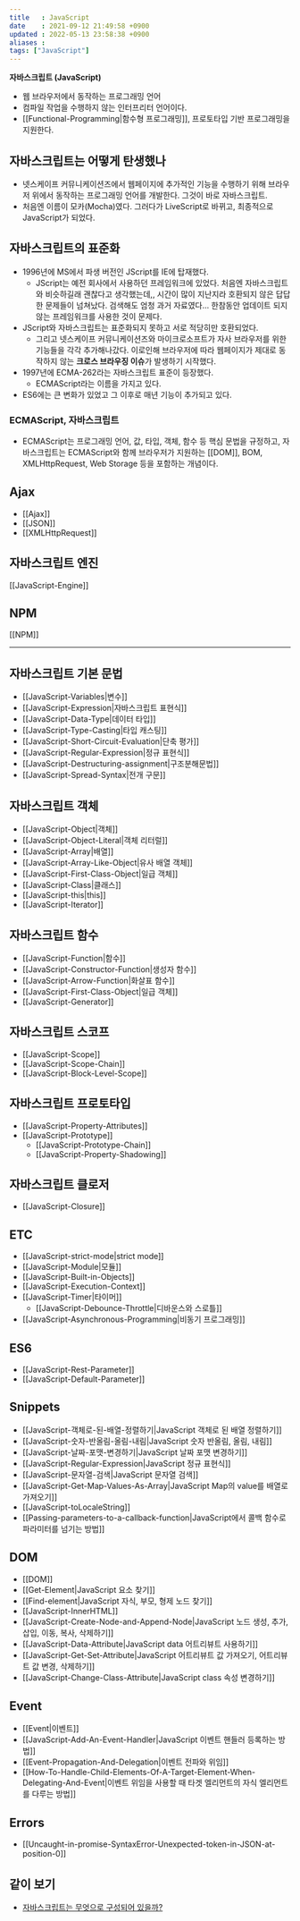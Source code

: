 ```yaml
---
title   : JavaScript 
date    : 2021-09-12 21:49:58 +0900
updated : 2022-05-13 23:58:38 +0900
aliases : 
tags: ["JavaScript"]
---
```

**자바스크립트 (JavaScript)**
- 웹 브라우저에서 동작하는 프로그래밍 언어
- 컴파일 작업을 수행하지 않는 인터프리터 언어이다.
- [[Functional-Programming|함수형 프로그래밍]], 프로토타입 기반 프로그래밍을 지원한다.

## 자바스크립트는 어떻게 탄생했나
- 넷스케이프 커뮤니케이션즈에서 웹페이지에 추가적인 기능을 수행하기 위해 브라우저 위에서 동작하는 프로그래밍 언어를 개발한다. 그것이 바로 자바스크립트.
- 처음엔 이름이 모카(Mocha)였다. 그러다가 LiveScript로 바뀌고, 최종적으로 JavaScript가 되었다.


## 자바스크립트의 표준화
- 1996년에 MS에서 파생 버전인 JScript를 IE에 탑재했다.
	- JScript는 예전 회사에서 사용하던 프레임워크에 있었다. 처음엔 자바스크립트와 비슷하길래 괜찮다고 생각했는데,, 시간이 많이 지난지라 호환되지 않은 답답한 문제들이 넘쳐났다. 검색해도 엄청 과거 자료였다... 한참동안 업데이트 되지 않는 프레임워크를 사용한 것이 문제다.  
- JScript와 자바스크립트는 표준화되지 못하고 서로 적당히만 호환되었다.
	- 그리고 넷스케이프 커뮤니케이션즈와 마이크로소프트가 자사 브라우저를 위한 기능들을 각각 추가해나갔다. 이로인해 브라우저에 따라 웹페이지가 제대로 동작하지 않는 **크로스 브라우징 이슈**가 발생하기 시작했다.
- 1997년에 ECMA-262라는 자바스크립트 표준이 등장했다. 
	- ECMAScript라는 이름을 가지고 있다.
- ES6에는 큰 변화가 있었고 그 이후로 매년 기능이 추가되고 있다.

### ECMAScript, 자바스크립트
- ECMAScript는 프로그래밍 언어, 값, 타입, 객체, 함수 등 핵심 문법을 규정하고, 자바스크립트는 ECMAScript와 함께 브라우저가 지원하는 [[DOM]], BOM, XMLHttpRequest, Web Storage 등을 포함하는 개념이다.  

## Ajax
- [[Ajax]]
- [[JSON]]
- [[XMLHttpRequest]]

## 자바스크립트 엔진
[[JavaScript-Engine]]

## NPM
[[NPM]]

---

## 자바스크립트 기본 문법
- [[JavaScript-Variables|변수]]
- [[JavaScript-Expression|자바스크립트 표현식]]
- [[JavaScript-Data-Type|데이터 타입]] 
- [[JavaScript-Type-Casting|타입 캐스팅]]
- [[JavaScript-Short-Circuit-Evaluation|단축 평가]]
- [[JavaScript-Regular-Expression|정규 표현식]]
- [[JavaScript-Destructuring-assignment|구조분해문법]]
- [[JavaScript-Spread-Syntax|전개 구문]]


## 자바스크립트 객체
- [[JavaScript-Object|객체]]
- [[JavaScript-Object-Literal|객체 리터럴]]
- [[JavaScript-Array|배열]]
- [[JavaScript-Array-Like-Object|유사 배열 객체]]
- [[JavaScript-First-Class-Object|일급 객체]]
- [[JavaScript-Class|클래스]]
- [[JavaScript-this|this]]
- [[JavaScript-Iterator]]

## 자바스크립트 함수 
- [[JavaScript-Function|함수]]
- [[JavaScript-Constructor-Function|생성자 함수]]
- [[JavaScript-Arrow-Function|화살표 함수]]
- [[JavaScript-First-Class-Object|일급 객체]]
- [[JavaScript-Generator]]

## 자바스크립트 스코프 
- [[JavaScript-Scope]]
- [[JavaScript-Scope-Chain]]
- [[JavaScript-Block-Level-Scope]]

## 자바스크립트 프로토타입
- [[JavaScript-Property-Attributes]]
- [[JavaScript-Prototype]]
  - [[JavaScript-Prototype-Chain]] 
  - [[JavaScript-Property-Shadowing]]

## 자바스크립트 클로저
- [[JavaScript-Closure]]

## ETC
- [[JavaScript-strict-mode|strict mode]]
- [[JavaScript-Module|모듈]]
- [[JavaScript-Built-in-Objects]]
- [[JavaScript-Execution-Context]]
- [[JavaScript-Timer|타이머]]
  - [[JavaScript-Debounce-Throttle|디바운스와 스로틀]]
- [[JavaScript-Asynchronous-Programming|비동기 프로그래밍]]

## ES6  
- [[JavaScript-Rest-Parameter]]
- [[JavaScript-Default-Parameter]]

## Snippets 
- [[JavaScript-객체로-된-배열-정렬하기|JavaScript 객체로 된 배열 정렬하기]]
- [[JavaScript-숫자-반올림-올림-내림|JavaScript 숫자 반올림, 올림, 내림]]
- [[JavaScript-날짜-포맷-변경하기|JavaScript 날짜 포맷 변경하기]]
- [[JavaScript-Regular-Expression|JavaScript 정규 표현식]]
- [[JavaScript-문자열-검색|JavaScript 문자열 검색]]
- [[JavaScript-Get-Map-Values-As-Array|JavaScript Map의 value를 배열로 가져오기]]
- [[JavaScript-toLocaleString]]
- [[Passing-parameters-to-a-callback-function|JavaScript에서 콜백 함수로 파라미터를 넘기는 방법]]

## DOM
- [[DOM]]
- [[Get-Element|JavaScript 요소 찾기]]
- [[Find-element|JavaScript 자식, 부모, 형제 노드 찾기]]
- [[JavaScript-InnerHTML]]
- [[JavaScript-Create-Node-and-Append-Node|JavaScript 노드 생성, 추가, 삽입, 이동, 복사, 삭제하기]]
- [[JavaScript-Data-Attribute|JavaScript data 어트리뷰트 사용하기]]
- [[JavaScript-Get-Set-Attribute|JavaScript 어트리뷰트 값 가져오기, 어트리뷰트 값 변경, 삭제하기]]
- [[JavaScript-Change-Class-Attribute|JavaScript class 속성 변경하기]]


## Event 
- [[Event|이벤트]]
- [[JavaScript-Add-An-Event-Handler|JavaScript 이벤트 핸들러 등록하는 방법]]
- [[Event-Propagation-And-Delegation|이벤트 전파와 위임]]
- [[How-To-Handle-Child-Elements-Of-A-Target-Element-When-Delegating-And-Event|이벤트 위임을 사용할 때 타겟 엘리먼트의 자식 엘리먼트를 다루는 방법]]

## Errors 
- [[Uncaught-in-promise-SyntaxError-Unexpected-token-in-JSON-at-position-0]]

## 같이 보기
- [자바스크립트는 무엇으로 구성되어 있을까?](https://ui.toast.com/weekly-pick/ko_20200219)
